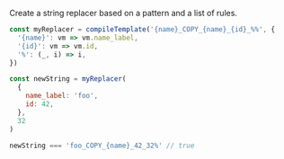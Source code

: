 Create a string replacer based on a pattern and a list of rules.

```js
const myReplacer = compileTemplate('{name}_COPY_{name}_{id}_%%', {
  '{name}': vm => vm.name_label,
  '{id}': vm => vm.id,
  '%': (_, i) => i,
})

const newString = myReplacer(
  {
    name_label: 'foo',
    id: 42,
  },
  32
)

newString === 'foo_COPY_{name}_42_32%' // true
```
